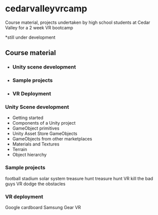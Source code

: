 # cedarvalleyvrcamp #
Course material, projects undertaken by high school students at Cedar Valley for a 2 week VR bootcamp

*still under development

## Course material ##
  * ### Unity scene development ###
  * ### Sample projects ###
  * ### VR Deployment  ###

### Unity Scene development ###
  * Getting started
  * Components of a Unity project
  * GameObject primitives
  * Unity Asset Store GameObjects
  * GameObjects from other marketplaces
  * Materials and Textures
  * Terrain
  * Object hierarchy
  
### Sample projects ###
  football stadium
  solar system
  treasure hunt
  treasure hunt VR
  kill the bad guys VR
  dodge the obstacles
  
### VR deployment ###
  Google cardboard
  Samsung Gear VR
